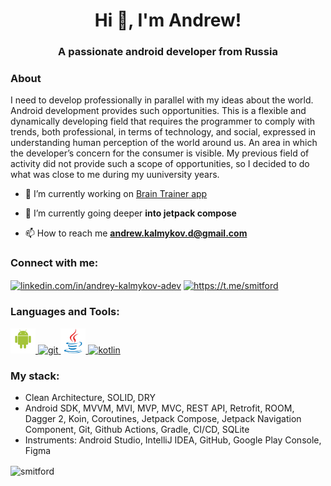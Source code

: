 <h1 align="center">Hi 👋, I'm Andrew!</h1>
<h3 align="center">A passionate android developer from Russia</h3>

<h3 align="left">About</h3>

I need to develop professionally in parallel with my ideas about the world. Android development provides such opportunities. This is a flexible and dynamically developing field that requires the programmer to comply with trends, both professional, in terms of technology, and social, expressed in understanding human perception of the world around us. An area in which the developer’s concern for the consumer is visible. My previous field of activity did not provide such a scope of opportunities, so I decided to do what was close to me during my uuniversity years.

- 🔭 I’m currently working on [Brain Trainer app](https://github.com/smitford/BrainTrainer)

- 🌱 I’m currently going deeper **into jetpack compose**

- 📫 How to reach me **andrew.kalmykov.d@gmail.com**

<h3 align="left">Connect with me:</h3>
<p align="left">
<a href="https://linkedin.com/in/linkedin.com/in/andrey-kalmykov-adev" target="blank"><img align="center" src="https://raw.githubusercontent.com/rahuldkjain/github-profile-readme-generator/master/src/images/icons/Social/linked-in-alt.svg" alt="linkedin.com/in/andrey-kalmykov-adev" height="30" width="40" /></a>
 <a href="https://t.me/smitford" target="blank"><img align="center" src="https://upload.wikimedia.org/wikipedia/commons/8/83/Telegram_2019_Logo.svg" alt="https://t.me/smitford" height="30" width="40" /></a>
</p>


<h3 align="left">Languages and Tools:</h3>
<p align="left"> <a href="https://developer.android.com" target="_blank" rel="noreferrer"> <img src="https://raw.githubusercontent.com/devicons/devicon/master/icons/android/android-original-wordmark.svg" alt="android" width="40" height="40"/> </a> <a href="https://git-scm.com/" target="_blank" rel="noreferrer"> <img src="https://www.vectorlogo.zone/logos/git-scm/git-scm-icon.svg" alt="git" width="40" height="40"/> </a> <a href="https://www.java.com" target="_blank" rel="noreferrer"> <img src="https://raw.githubusercontent.com/devicons/devicon/master/icons/java/java-original.svg" alt="java" width="40" height="40"/> </a> <a href="https://kotlinlang.org" target="_blank" rel="noreferrer"> <img src="https://www.vectorlogo.zone/logos/kotlinlang/kotlinlang-icon.svg" alt="kotlin" width="40" height="40"/> </a> </p>

<h3 align="left">My stack:</h3>

- Clean Architecture, SOLID, DRY
- Android SDK, MVVM, MVI, MVP, MVC, REST API, Retrofit, ROOM, Dagger 2, Koin, Coroutines, Jetpack Compose, Jetpack Navigation Component, Git, Github Actions, Gradle, CI/CD, SQLite
- Instruments: Android Studio, IntelliJ IDEA, GitHub, Google Play Console, Figma

<p><img align="center" src="https://github-readme-stats.vercel.app/api/top-langs?username=smitford&show_icons=true&locale=en&layout=compact" alt="smitford" /></p>
